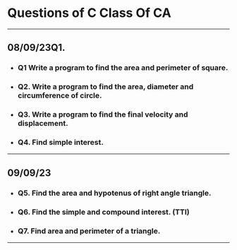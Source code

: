 # Questions of C Class Of CA
__ __

## 08/09/23Q1.

- ### Q1 Write a program to find the area and perimeter of square.

- ### Q2. Write a program to find the area, diameter and circumference of circle.

- ### Q3. Write a program to find the final velocity and displacement. 

- ### Q4. Find simple interest.
__ __

## 09/09/23

- ### Q5. Find the area and hypotenus of right angle triangle.

- ### Q6. Find the simple and compound interest. (TTI)

- ### Q7. Find area and perimeter of a triangle.
__ __